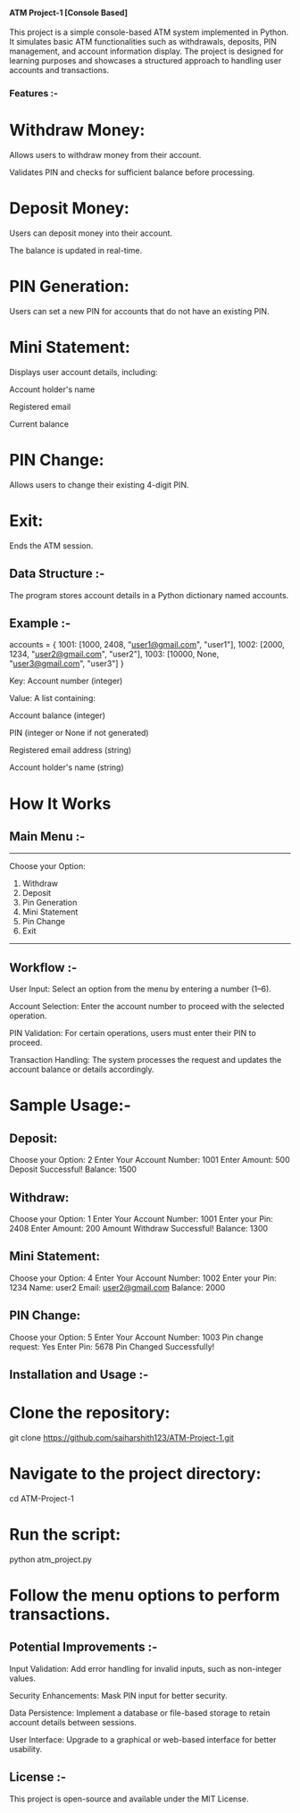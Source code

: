 #### ATM Project-1 [Console Based]

This project is a simple console-based ATM system implemented in Python. It simulates basic ATM functionalities such as withdrawals, deposits, PIN management, and account information display. The project is designed for learning purposes and showcases a structured approach to handling user accounts and transactions.

### Features :-

# Withdraw Money:

Allows users to withdraw money from their account.

Validates PIN and checks for sufficient balance before processing.

# Deposit Money:

Users can deposit money into their account.

The balance is updated in real-time.

# PIN Generation:

Users can set a new PIN for accounts that do not have an existing PIN.

# Mini Statement:

Displays user account details, including:

Account holder's name

Registered email

Current balance

# PIN Change:

Allows users to change their existing 4-digit PIN.

# Exit:

Ends the ATM session.

## Data Structure :-

The program stores account details in a Python dictionary named accounts.

## Example :-

accounts = {
    1001: [1000, 2408, "user1@gmail.com", "user1"],
    1002: [2000, 1234, "user2@gmail.com", "user2"],
    1003: [10000, None, "user3@gmail.com", "user3"]
}

Key: Account number (integer)

Value: A list containing:

Account balance (integer)

PIN (integer or None if not generated)

Registered email address (string)

Account holder's name (string)

# How It Works

## Main Menu :-

*******************************
Choose your Option:
1. Withdraw
2. Deposit
3. Pin Generation
4. Mini Statement
5. Pin Change
6. Exit
********************************

## Workflow :-

User Input: Select an option from the menu by entering a number (1–6).

Account Selection: Enter the account number to proceed with the selected operation.

PIN Validation: For certain operations, users must enter their PIN to proceed.

Transaction Handling: The system processes the request and updates the account balance or details accordingly.

# Sample Usage:-

## Deposit:

Choose your Option: 2
Enter Your Account Number: 1001
Enter Amount: 500
Deposit Successful!
Balance: 1500

## Withdraw:

Choose your Option: 1
Enter Your Account Number: 1001
Enter your Pin: 2408
Enter Amount: 200
Amount Withdraw Successful!
Balance: 1300

## Mini Statement:

Choose your Option: 4
Enter Your Account Number: 1002
Enter your Pin: 1234
Name: user2
Email: user2@gmail.com
Balance: 2000

## PIN Change:

Choose your Option: 5
Enter Your Account Number: 1003
Pin change request: Yes
Enter Pin: 5678
Pin Changed Successfully!

## Installation and Usage :-

# Clone the repository:

git clone https://github.com/saiharshith123/ATM-Project-1.git

# Navigate to the project directory:

cd ATM-Project-1

# Run the script:

python atm_project.py

# Follow the menu options to perform transactions.

## Potential Improvements :-

Input Validation: Add error handling for invalid inputs, such as non-integer values.

Security Enhancements: Mask PIN input for better security.

Data Persistence: Implement a database or file-based storage to retain account details between sessions.

User Interface: Upgrade to a graphical or web-based interface for better usability.

## License :-

This project is open-source and available under the MIT License.

